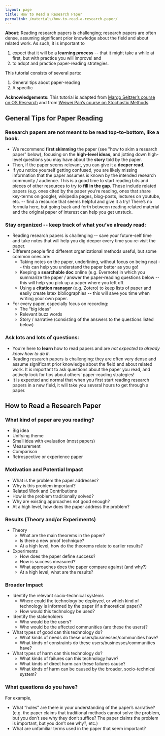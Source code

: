 ```yaml
---
layout: page
title: How to Read a Research Paper
permalink: /materials/how-to-read-a-research-paper/
---
```


**About:** 
Reading research papers is challenging; research papers are often dense, assuming significant prior knowledge about the field and about related work. 
As such, it is important to
1. expect that it will be a **learning process** -- that it might take a while at first, but with practice you will improve! and
2. to adopt and practice paper-reading strategies.

This tutorial consists of several parts:
1. General tips about paper-reading
2. A specific 


**Acknowledgements:** This tutorial is adapted from [Margo Seltzer’s course on OS Research](https://www.seltzer.com/margo/teaching/CS508.21/intro.html) and from  [Weiwei Pan’s course on Stochastic Methods](https://docs.google.com/document/d/1MPEOSairUkktoZmX1N8zcIaENjyirt-JgRfSD-HBymk/edit).


## General Tips for Paper Reading

### Research papers are **not** meant to be read top-to-bottom, like a book. 
* We recommend **first skimming** the paper (see "how to skim a research paper" below), focusing on the **high-level ideas**, and jotting down high-level questions you may have about the **story** told by the paper.
* Then, if the paper seems relevant, you can give it a **deeper read**. 
* If you notice yourself getting confused, you are likely missing information that the paper assumes is known by the intended research community / audience. This is a good time to start reading bits and pieces of other resources to try to **fill in the gap**. These include related papers (e.g. ones cited by the paper you’re reading, ones that share key-terms on google), wikipedia pages, blog-posts, lectures on youtube, etc. -- find a resource that seems helpful and give it a try! There’s no formula here, but going back and forth between reading related material and the original paper of interest can help you get unstuck.

### Stay organized -- keep track of what you’ve already read:
* Reading research papers is challenging -- save your future-self time and take notes that will help you dig deeper every time you re-visit the paper. 
* Different people find different organizational methods useful, but some common ones are:
  - Taking notes on the paper, underlining, without focus on being neat -- this can help you understand the paper better as you go!
  - Keeping a **searchable doc** online (e.g. Evernote) in which you summarize the paper / answer the paper-reading questions below -- this will help you pick up a paper where you left off.
  - Using a **citation manager** (e.g. Zotero) to keep lists of paper and easily create latex bibliographies -- this will save you time when writing your own paper.
* For every paper, especially focus on recording:
  - The “big ideas”
  - Relevant buzz words
  - Story / narrative (consisting of the answers to the questions listed below)

### Ask lots and lots of questions:
* You’re here to **learn** how to read papers and are *not expected to already know how to do it*.
* Reading research papers is challenging: they are often very dense and assume significant prior knowledge about the field and about related work. It is important to ask questions about the paper you read, and actively look for tips about others’ paper-reading strategies! 
* It is expected and normal that when you first start reading research papers in a new field, it will take you several hours to get through a paper. 


## How to Read a Research Paper

### What kind of paper are you reading? 
* Big idea 
* Unifying theme 
* Small idea with evaluation (most papers)
* Measurement
* Comparison
* Retrospective or experience paper

### Motivation and Potential Impact 
* What is the problem the paper addresses?
* Why is this problem important?
* Related Work and Contributions 
* How is the problem traditionally solved?
* Why are existing approaches not good enough?
* At a high level, how does the paper address the problem?

### Results (Theory and/or Experiments)
* Theory
  - What are the main theorems in the paper?
  - Is there a new proof technique?
  - At a high level, how do the theorems relate to earlier results?
* Experiments
  - How does the paper define success?
  - How is success measured?
  - What approaches does the paper compare against (and why?)
  - At a high level, what are the results?

### Broader Impact
* Identify the relevant socio-technical systems
  - Where could the technology be deployed, or which kind of technology is informed by the paper (if a theoretical paper)?
  - How would this technology be used?
* Identify the stakeholders
  - Who would be the users?
  - Who would be the affected communities (are these the users)?
* What types of good can this technology do?
  - What kinds of needs do these users/businesses/communities have?
  - What kinds of constraints do these users/businesses/communities have?
* What types of harm can this technology do?
  - What kinds of failures can this technology have?
  - What kinds of direct harm can these failures cause?
  - What kinds of harm can be caused by the broader, socio-technical system?

### What questions do you have? 
For example,
* What “holes” are there in your understanding of the paper’s narrative? (e.g. the paper claims that traditional methods cannot solve the problem, but you don’t see why they don’t suffice? The paper claims the problem is important, but you don’t see why?, etc.)
* What are unfamiliar terms used in the paper that seem important?
